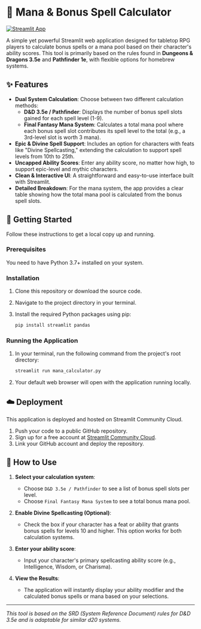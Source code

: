 # 🔮 Mana & Bonus Spell Calculator

[![Streamlit App](https://static.streamlit.io/badges/streamlit_badge_black_white.svg)](https://your-app-url.streamlit.app) <!-- Replace with your app's URL after deployment -->

A simple yet powerful Streamlit web application designed for tabletop RPG players to calculate bonus spells or a mana pool based on their character's ability scores. This tool is primarily based on the rules found in **Dungeons & Dragons 3.5e** and **Pathfinder 1e**, with flexible options for homebrew systems.

## ✨ Features

- **Dual System Calculation**: Choose between two different calculation methods:
  - **D&D 3.5e / Pathfinder**: Displays the number of bonus spell slots gained for each spell level (1-9).
  - **Final Fantasy Mana System**: Calculates a total mana pool where each bonus spell slot contributes its spell level to the total (e.g., a 3rd-level slot is worth 3 mana).
- **Epic & Divine Spell Support**: Includes an option for characters with feats like "Divine Spellcasting," extending the calculation to support spell levels from 10th to 25th.
- **Uncapped Ability Scores**: Enter any ability score, no matter how high, to support epic-level and mythic characters.
- **Clean & Interactive UI**: A straightforward and easy-to-use interface built with Streamlit.
- **Detailed Breakdown**: For the mana system, the app provides a clear table showing how the total mana pool is calculated from the bonus spell slots.

## 🚀 Getting Started

Follow these instructions to get a local copy up and running.

### Prerequisites

You need to have Python 3.7+ installed on your system.

### Installation

1. Clone this repository or download the source code.

2. Navigate to the project directory in your terminal.

3. Install the required Python packages using pip:
   ```sh
   pip install streamlit pandas
   ```

### Running the Application

1. In your terminal, run the following command from the project's root directory:
   ```sh
   streamlit run mana_calculator.py
   ```

2. Your default web browser will open with the application running locally.

## ☁️ Deployment

This application is deployed and hosted on Streamlit Community Cloud.

1. Push your code to a public GitHub repository.
2. Sign up for a free account at [Streamlit Community Cloud](https://streamlit.io/cloud).
3. Link your GitHub account and deploy the repository.

## 📖 How to Use

1.  **Select your calculation system**:
    - Choose `D&D 3.5e / Pathfinder` to see a list of bonus spell slots per level.
    - Choose `Final Fantasy Mana System` to see a total bonus mana pool.

2.  **Enable Divine Spellcasting (Optional)**:
    - Check the box if your character has a feat or ability that grants bonus spells for levels 10 and higher. This option works for both calculation systems.

3.  **Enter your ability score**:
    - Input your character's primary spellcasting ability score (e.g., Intelligence, Wisdom, or Charisma).

4.  **View the Results**:
    - The application will instantly display your ability modifier and the calculated bonus spells or mana based on your selections.

---

*This tool is based on the SRD (System Reference Document) rules for D&D 3.5e and is adaptable for similar d20 systems.*